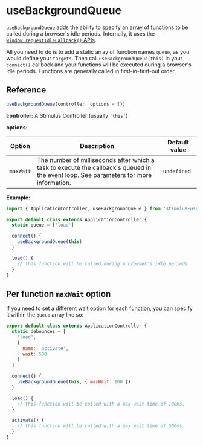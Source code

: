 # useBackgroundQueue

`useBackgroundQueue` adds the ability to specify an array of functions to be called during a browser's idle periods. Internally, it uses the [`window.requestIdleCallback()` APIs](https://developer.mozilla.org/en-US/docs/Web/API/Window/requestIdleCallback).

All you need to do is to add a static array of function names `queue`, as you would define your `targets`. Then call `useBackgroundQueue(this)` in your `connect()` callback and your functions will be executed during a browser's idle periods. Functions are generally called in first-in-first-out order.

## Reference

```javascript
useBackgroundQueue(controller, options = {})
```

**controller:** A Stimulus Controller (usually `'this'`)

**options:**

| Option    | Description | Default value |
|-----------|-------------|---------------|
| `maxWait` | The number of milliseconds after which a task to execute the callback s queued in the event loop. See [parameters](https://developer.mozilla.org/en-US/docs/Web/API/Window/requestIdleCallback#parameters) for more information. | `undefined` |

**Example:**

```js
import { ApplicationController, useBackgroundQueue } from 'stimulus-use'

export default class extends ApplicationController {
  static queue = ['load']

  connect() {
    useBackgroundQueue(this)
  }

  load() {
    // this function will be called during a browser's idle periods
  }
}
```

## Per function `maxWait` option

If you need to set a different wait option for each function, you can specify it within the `queue` array like so:

```js
export default class extends ApplicationController {
  static debounces = [
    'load',
    {
      name: 'activate',
      wait: 500
    }
  ]

  connect() {
    useBackgroundQueue(this, { maxWait: 100 })
  }

  load() {
    // this function will be called with a max wait time of 100ms.
  }

  activate() {
    // this function will be called with a max wait time of 500ms.
  }
}
```
